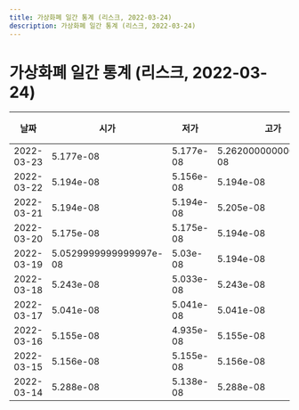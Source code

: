 ```yaml
---
title: 가상화폐 일간 통계 (리스크, 2022-03-24)
description: 가상화폐 일간 통계 (리스크, 2022-03-24)
---
```



가상화폐 일간 통계 (리스크, 2022-03-24)
===

|날짜|시가|저가|고가|종가|비고|
|--|--|--|--|--|--|
|2022-03-23|5.177e-08|5.177e-08|5.2620000000000004e-08|5.194e-08|    |
|2022-03-22|5.194e-08|5.156e-08|5.194e-08|5.177e-08|    |
|2022-03-21|5.194e-08|5.194e-08|5.205e-08|5.205e-08|    |
|2022-03-20|5.175e-08|5.175e-08|5.194e-08|5.194e-08|    |
|2022-03-19|5.0529999999999997e-08|5.03e-08|5.194e-08|5.194e-08|    |
|2022-03-18|5.243e-08|5.033e-08|5.243e-08|5.058e-08|    |
|2022-03-17|5.041e-08|5.041e-08|5.041e-08|5.041e-08|    |
|2022-03-16|5.155e-08|4.935e-08|5.155e-08|4.9589999999999996e-08|    |
|2022-03-15|5.156e-08|5.155e-08|5.156e-08|5.155e-08|    |
|2022-03-14|5.288e-08|5.138e-08|5.288e-08|5.155e-08|    |
